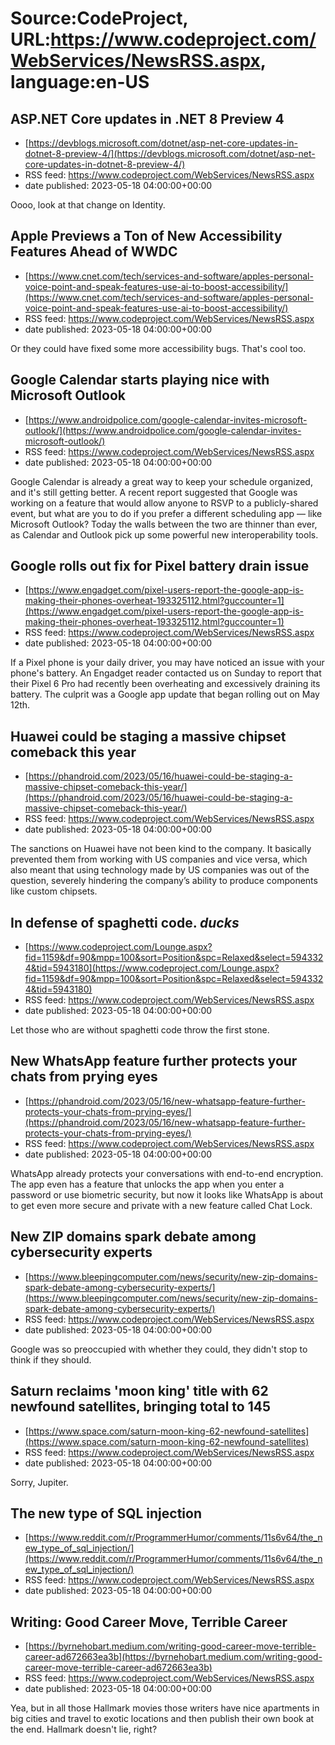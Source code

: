 # Source:CodeProject, URL:https://www.codeproject.com/WebServices/NewsRSS.aspx, language:en-US

## ASP.NET Core updates in .NET 8 Preview 4
 - [https://devblogs.microsoft.com/dotnet/asp-net-core-updates-in-dotnet-8-preview-4/](https://devblogs.microsoft.com/dotnet/asp-net-core-updates-in-dotnet-8-preview-4/)
 - RSS feed: https://www.codeproject.com/WebServices/NewsRSS.aspx
 - date published: 2023-05-18 04:00:00+00:00

Oooo, look at that change on Identity.

## Apple Previews a Ton of New Accessibility Features Ahead of WWDC
 - [https://www.cnet.com/tech/services-and-software/apples-personal-voice-point-and-speak-features-use-ai-to-boost-accessibility/](https://www.cnet.com/tech/services-and-software/apples-personal-voice-point-and-speak-features-use-ai-to-boost-accessibility/)
 - RSS feed: https://www.codeproject.com/WebServices/NewsRSS.aspx
 - date published: 2023-05-18 04:00:00+00:00

Or they could have fixed some more accessibility bugs. That's cool too.

## Google Calendar starts playing nice with Microsoft Outlook
 - [https://www.androidpolice.com/google-calendar-invites-microsoft-outlook/](https://www.androidpolice.com/google-calendar-invites-microsoft-outlook/)
 - RSS feed: https://www.codeproject.com/WebServices/NewsRSS.aspx
 - date published: 2023-05-18 04:00:00+00:00

Google Calendar is already a great way to keep your schedule organized, and it's still getting better. A recent report suggested that Google was working on a feature that would allow anyone to RSVP to a publicly-shared event, but what are you to do if you prefer a different scheduling app — like Microsoft Outlook? Today the walls between the two are thinner than ever, as Calendar and Outlook pick up some powerful new interoperability tools.

## Google rolls out fix for Pixel battery drain issue
 - [https://www.engadget.com/pixel-users-report-the-google-app-is-making-their-phones-overheat-193325112.html?guccounter=1](https://www.engadget.com/pixel-users-report-the-google-app-is-making-their-phones-overheat-193325112.html?guccounter=1)
 - RSS feed: https://www.codeproject.com/WebServices/NewsRSS.aspx
 - date published: 2023-05-18 04:00:00+00:00

If a Pixel phone is your daily driver, you may have noticed an issue with your phone's battery. An Engadget reader contacted us on Sunday to report that their Pixel 6 Pro had recently been overheating and excessively draining its battery. The culprit was a Google app update that began rolling out on May 12th.

## Huawei could be staging a massive chipset comeback this year
 - [https://phandroid.com/2023/05/16/huawei-could-be-staging-a-massive-chipset-comeback-this-year/](https://phandroid.com/2023/05/16/huawei-could-be-staging-a-massive-chipset-comeback-this-year/)
 - RSS feed: https://www.codeproject.com/WebServices/NewsRSS.aspx
 - date published: 2023-05-18 04:00:00+00:00

The sanctions on Huawei have not been kind to the company. It basically prevented them from working with US companies and vice versa, which also meant that using technology made by US companies was out of the question, severely hindering the company’s ability to produce components like custom chipsets.

## In defense of spaghetti code. *ducks*
 - [https://www.codeproject.com/Lounge.aspx?fid=1159&df=90&mpp=100&sort=Position&spc=Relaxed&select=5943324&tid=5943180](https://www.codeproject.com/Lounge.aspx?fid=1159&df=90&mpp=100&sort=Position&spc=Relaxed&select=5943324&tid=5943180)
 - RSS feed: https://www.codeproject.com/WebServices/NewsRSS.aspx
 - date published: 2023-05-18 04:00:00+00:00

Let those who are without spaghetti code throw the first stone.

## New WhatsApp feature further protects your chats from prying eyes
 - [https://phandroid.com/2023/05/16/new-whatsapp-feature-further-protects-your-chats-from-prying-eyes/](https://phandroid.com/2023/05/16/new-whatsapp-feature-further-protects-your-chats-from-prying-eyes/)
 - RSS feed: https://www.codeproject.com/WebServices/NewsRSS.aspx
 - date published: 2023-05-18 04:00:00+00:00

WhatsApp already protects your conversations with end-to-end encryption. The app even has a feature that unlocks the app when you enter a password or use biometric security, but now it looks like WhatsApp is about to get even more secure and private with a new feature called Chat Lock.

## New ZIP domains spark debate among cybersecurity experts
 - [https://www.bleepingcomputer.com/news/security/new-zip-domains-spark-debate-among-cybersecurity-experts/](https://www.bleepingcomputer.com/news/security/new-zip-domains-spark-debate-among-cybersecurity-experts/)
 - RSS feed: https://www.codeproject.com/WebServices/NewsRSS.aspx
 - date published: 2023-05-18 04:00:00+00:00

Google was so preoccupied with whether they could, they didn't stop to think if they should.

## Saturn reclaims 'moon king' title with 62 newfound satellites, bringing total to 145
 - [https://www.space.com/saturn-moon-king-62-newfound-satellites](https://www.space.com/saturn-moon-king-62-newfound-satellites)
 - RSS feed: https://www.codeproject.com/WebServices/NewsRSS.aspx
 - date published: 2023-05-18 04:00:00+00:00

Sorry, Jupiter.

## The new type of SQL injection
 - [https://www.reddit.com/r/ProgrammerHumor/comments/11s6v64/the_new_type_of_sql_injection/](https://www.reddit.com/r/ProgrammerHumor/comments/11s6v64/the_new_type_of_sql_injection/)
 - RSS feed: https://www.codeproject.com/WebServices/NewsRSS.aspx
 - date published: 2023-05-18 04:00:00+00:00



## Writing: Good Career Move, Terrible Career
 - [https://byrnehobart.medium.com/writing-good-career-move-terrible-career-ad672663ea3b](https://byrnehobart.medium.com/writing-good-career-move-terrible-career-ad672663ea3b)
 - RSS feed: https://www.codeproject.com/WebServices/NewsRSS.aspx
 - date published: 2023-05-18 04:00:00+00:00

Yea, but in all those Hallmark movies those writers have nice apartments in big cities and travel to exotic locations and then publish their own book at the end. Hallmark doesn't lie, right?

